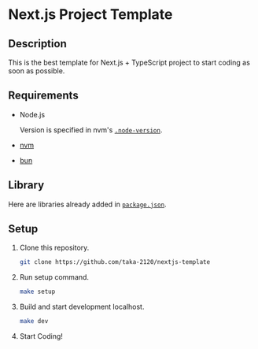 # Next.js Project Template

## Description

This is the best template for Next.js + TypeScript project to start coding as soon as possible.

## Requirements

- Node.js

  Version is specified in nvm's [`.node-version`](./.node-version).
- [nvm](https://github.com/nvm-sh/nvm)
- [bun](https://github.com/oven-sh/bun)

## Library

Here are libraries already added in [`package.json`](./package.json).

## Setup

1. Clone this repository.

    ```bash
    git clone https://github.com/taka-2120/nextjs-template
    ```

2. Run setup command.

    ```bash
    make setup
    ```

3. Build and start development localhost.

    ```bash
    make dev
    ```

4. Start Coding!
